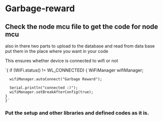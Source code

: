 # Garbage-reward

## Check the node mcu file to get the code for node mcu
 also in there two parts to upload to the database and read from data base
 put them in the place where you want in your code

This ensures whether device is connected to wifi or not

 `{
    if (WiFi.status() != WL_CONNECTED) {
      WiFiManager wifiManager;

      wifiManager.autoConnect("Garbage Reward");

      Serial.println("connected :)");
      wifiManager.setBreakAfterConfig(true);
    }
    }`

 ### **Put the setup and other libraries and defined codes as it is.**